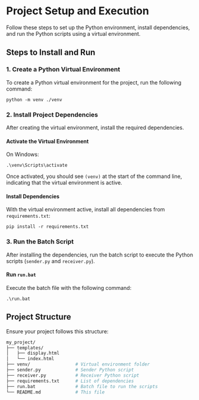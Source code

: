 # Project Setup and Execution

Follow these steps to set up the Python environment, install dependencies, and run the Python scripts using a virtual environment.

## Steps to Install and Run

### 1. Create a Python Virtual Environment

To create a Python virtual environment for the project, run the following command:

`python -m venv ./venv`


### 2. Install Project Dependencies

After creating the virtual environment, install the required dependencies.

#### Activate the Virtual Environment

On Windows:

`.\venv\Scripts\activate`


Once activated, you should see `(venv)` at the start of the command line, indicating that the virtual environment is active.

#### Install Dependencies

With the virtual environment active, install all dependencies from `requirements.txt`:

`pip install -r requirements.txt`


### 3. Run the Batch Script

After installing the dependencies, run the batch script to execute the Python scripts (`sender.py` and `receiver.py`).

#### Run `run.bat`

Execute the batch file with the following command:

`.\run.bat`

## Project Structure

Ensure your project follows this structure:

```bash
my_project/
├── templates/
│   ├── display.html
│   └── index.html
├── venv/                 # Virtual environment folder
├── sender.py             # Sender Python script
├── receiver.py           # Receiver Python script
├── requirements.txt      # List of dependencies
├── run.bat               # Batch file to run the scripts
└── README.md             # This file
```

